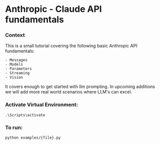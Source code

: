 # Anthropic - Claude API fundamentals 

### Context

This is a small tutorial covering the following basic Anthropic API fundamentals:

    - Messages
    - Models
    - Parameters
    - Streaming
    - Vision

It covers enough to get started with llm prompting. In upcoming additions we will add more real world scenarios where LLM's can excel.



### Activate Virtual Environment:

``` Windows
.\Scripts\activate 
```


### To run:
```
python examples/{file}.py
```